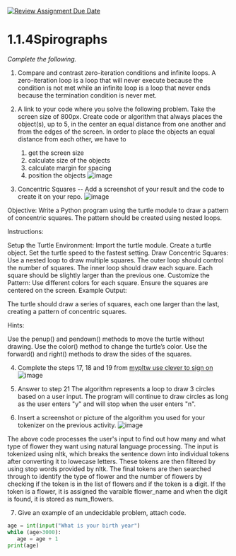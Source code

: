 [![Review Assignment Due Date](https://classroom.github.com/assets/deadline-readme-button-22041afd0340ce965d47ae6ef1cefeee28c7c493a6346c4f15d667ab976d596c.svg)](https://classroom.github.com/a/SkD24yV8)
# 1.1.4Spirographs

*Complete the following.*

1. Compare and contrast zero-iteration conditions and infinite loops.
A zero-iteration loop is a loop that will never execute because the condition is not met while an infinite loop is a loop that never ends because the termination condition is never met. 
2. A link to your code where you solve the following problem. Take the screen size of 800px. Create code or algorithm that always places the object(s), up to 5, in the center an equal distance from one another and from the edges of the screen.
In order to place the objects an equal distance from each other, we have to
   1. get the screen size
   2. calculate size of the objects
   3. calculate margin for spacing
   4. position the objects
![image](https://github.com/user-attachments/assets/f86d5095-7d65-4d25-89c9-1992e06bc9ba)

3. Concentric Squares -- Add a screenshot of your result and the code to create it on your repo.
![image](https://github.com/user-attachments/assets/8f77a881-6b4d-46f4-929c-9df808a810e0)

Objective: Write a Python program using the turtle module to draw a pattern of concentric squares. The pattern should be created using nested loops.

Instructions:

Setup the Turtle Environment:
Import the turtle module.
Create a turtle object.
Set the turtle speed to the fastest setting.
Draw Concentric Squares:
Use a nested loop to draw multiple squares.
The outer loop should control the number of squares.
The inner loop should draw each square.
Each square should be slightly larger than the previous one.
Customize the Pattern:
Use different colors for each square.
Ensure the squares are centered on the screen.
Example Output:

The turtle should draw a series of squares, each one larger than the last, creating a pattern of concentric squares.

Hints:

Use the penup() and pendown() methods to move the turtle without drawing.
Use the color() method to change the turtle’s color.
Use the forward() and right() methods to draw the sides of the squares.


4. Complete the steps 17, 18 and 19 from [mypltw use clever to sign on](https://pltw.read.inkling.com/a/b/5310c007377c46e28d745961310f0c2e/p/728c751a6c4145bea0ea83c5058fb9f9#44b0003a2ee14fcc9865e7bb5faec747)
![image](https://github.com/user-attachments/assets/a14a8725-bf34-4aa2-b256-1213fa1ddc35)

5. Answer to step 21
The algorithm represents a loop to draw 3 circles based on a user input.  The program will continue to draw circles as long as the user enters "y" and will stop when the user enters "n".
6. Insert a screenshot or picture of the algorithm you used for your tokenizer on the previous activity.
![image](https://github.com/user-attachments/assets/ed530b99-f9a5-421e-8967-e4aecd5a4ab8)

The above code processes the user's input to find out how many and what type of flower they want using natural language processing.  The input is tokenized using nltk, which breaks the sentence down into individual tokens after converting it to lowecase letters.  These tokens are then filtered by using stop words provided by nltk.  The final tokens are then searched through to identify the type of flower and the number of flowers by checking if the token is in the list of flowers and if the token is a digit.  If the token is a flower, it is assigned the varaible flower_name and when the digit is found, it is stored as num_flowers. 

7. Give an example of an undecidable problem, attach code.

```python
age = int(input("What is your birth year")
while (age>3000):
   age = age + 1
print(age)
```


